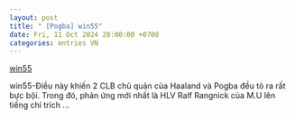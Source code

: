 ```yaml
---
layout: post
title: " [Pogba] win55"
date: Fri, 11 Oct 2024 20:00:00 +0700
categories: entries VN
---
```

[win55](https://vasep.com.vn/Iphone-20241012/t%E1%BA%A3i%20app%20moto88)

win55-Điều này khiến 2 CLB chủ quản của Haaland và Pogba đều tỏ ra rất bực bội. Trong đó, phản ứng mới nhất là HLV Ralf Rangnick của M.U lên tiếng chỉ trích ...

